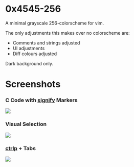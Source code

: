 0x4545-256
==========

A minimal grayscale 256-colorscheme for vim.

The only adjustments this makes over no colorscheme are:
 * Comments and strings adjusted
 * UI adjustments
 * Diff colours adjusted

Dark background only.

Screenshots
===========

### C Code with [signify](https://github.com/mhinz/vim-signify) Markers

![](http://i.imgur.com/aPEGCrd.png)

### Visual Selection
![](http://i.imgur.com/BImy2In.png)

### [ctrlp](https://github.com/ctrlpvim/ctrlp.vim) + Tabs

![](http://i.imgur.com/48oG7Xc.png)
